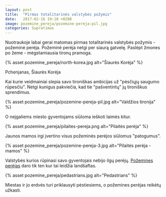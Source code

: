 ```yaml
---
layout: post
title:  "Pirmas totalitarinės valstybės požymis"
date:   2017-02-16 19:10 +0200
image: pozemine_pereja/pozemine-pereja-pil.jpg
categories: Supratimas
---
```


Nuotraukoje labai gerai matomas pirmas totalitarinės valstybės požymis - požeminė perėja.
Požeminė perėja netgi per siaurą gatvelę. Paslėpt žmones po žeme - 
mėgstamiausia tironų pramoga.

{% asset pozemine_pereja/north-korea.jpg alt="Šiaurės Korėja" %}
<div class="lighter smaller" style="margin:12px 0;">Pchenjanas, Šiaurės Korėja</div>

Kai kurie veidmainiai slepia savo tironiškas ambicijas už "pėsčiųjų saugumo rūpesčiu".
Netgi kunigus pakviečia, kad tie "pašventintų" jų tironiškus sprendimus.

{% asset pozemine_pereja/pozemine-pereja-pil.jpg alt="Valdžios tironija" %}

O neįgaliems miesto gyventojams siūloma ieškoti laimės kitur.

{% asset pozemine_pereja/pilaites-pereja.png alt="Pilaitės perėja" %}

Jaunos mamos irgi įvertino visus požeminės perėjos siūlomus "patogumus".

{% asset pozemine_pereja/pozemine-pereja-3.jpg alt="Pilaitės perėja - mamos" %}

Valstybės kurios rūpinasi savo gyventojais nebijo ilgų perėjų.
<a href="/dizainas/2016/11/23/cuyperspassage-pati-maloniausia-pozemine-pereja.html">Požemines perėjas</a> daro
tik ten kur tai leidžia landšaftas.

{% asset pozemine_pereja/pedastrians.jpg alt="Pedastrians" %}

Miestas ir jo erdvės turi priklausyti pėstiesiems, o požemines perėjas reikėtų užkasti.


